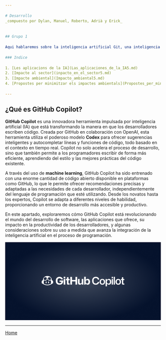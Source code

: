 ```yaml
---

# Desarrollo
_compuesto por Dylan, Manuel, Roberto, Adrià y Erick_


## Grupo 1

Aqui hablaremos sobre la inteligencia artificial Git, una inteligencia artificial GItHub Copilot dedicada al desarrollo, los temas a hablar seran:

### Indice

1. [Les aplicacions de la IA](Las_aplicaciones_de_la_IA5.md)
2. [Impacte al sector](inpacto_en_el_sector5.md)
3. [Impacte ambiental](Impacto_ambiental5.md)
4. [Propostes per minimitzar els impactes ambientals](Propostes_per_minimitzar_els_impactes_ambientals5.md)

---
```


## ¿Qué es GitHub Copilot?
**GitHub Copilot** es una innovadora herramienta impulsada por inteligencia artificial (IA) que está transformando la manera en que los desarrolladores escriben código. Creada por GitHub en colaboración con OpenAI, esta herramienta utiliza el poderoso modelo **Codex** para ofrecer sugerencias inteligentes y autocompletar líneas y funciones de código, todo basado en el contexto en tiempo real. Copilot no solo acelera el proceso de desarrollo, sino que también permite a los programadores escribir de forma más eficiente, aprendiendo del estilo y las mejores prácticas del código existente.

A través del uso de **machine learning**, GitHub Copilot ha sido entrenado con una enorme cantidad de código abierto disponible en plataformas como GitHub, lo que le permite ofrecer recomendaciones precisas y adaptadas a las necesidades de cada desarrollador, independientemente del lenguaje de programación que esté utilizando. Desde los novatos hasta los expertos, Copilot se adapta a diferentes niveles de habilidad, proporcionando un entorno de desarrollo más accesible y productivo.

En este apartado, exploraremos cómo GitHub Copilot está revolucionando el mundo del desarrollo de software, las aplicaciones que ofrece, su impacto en la productividad de los desarrolladores, y algunas consideraciones sobre su uso a medida que avanza la integración de la inteligencia artificial en el proceso de programación.

<div align="center">
  <img src="/Imagenes/copilot-2.png" alt="Github Copilot">
</div>

---

[Home](../../README.md)
